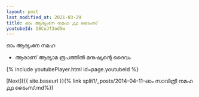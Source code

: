 ```yaml
---
layout: post
last_modified_at: 2021-03-29
title: ഓം ആര്യംനേ നമഹ ൧൧ ടൈംസ്
youtubeId: O8CuJf3odSw
---
```

 
 
 ഓം ആര്യംനേ നമഹ 
 
 -  ആരാണ് ആര്യാമ രൂപത്തിൽ മനുഷ്യന്റെ ദൈവം 
 
  
 
  
 
 
 
 
 
 


{% include youtubePlayer.html id=page.youtubeId %}
 
[Next]({{ site.baseurl }}{% link  split1/_posts/2014-04-11-ഓം സാവിത്രീ നമഹ ൧൧ ടൈംസ്.md%})
 
